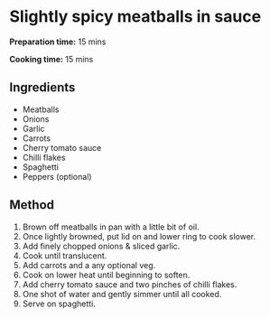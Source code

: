 # Slightly spicy meatballs in sauce

**Preparation time:** 15 mins

**Cooking time:** 15 mins


## Ingredients

- Meatballs
- Onions
- Garlic
- Carrots
- Cherry tomato sauce
- Chilli flakes
- Spaghetti
- Peppers (optional)


## Method

1. Brown off meatballs in pan with a little bit of oil. 
1. Once lightly browned, put lid on and lower ring to cook slower. 
1. Add finely chopped onions & sliced garlic. 
1. Cook until translucent. 
1. Add carrots and a any optional veg. 
1. Cook on lower heat until beginning to soften.
1. Add cherry tomato sauce and two pinches of chilli flakes. 
1. One shot of water and gently simmer until all cooked.
1. Serve on spaghetti.
